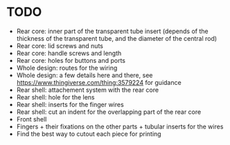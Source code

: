 # TODO

* Rear core: inner part of the transparent tube insert (depends of the thickness of the transparent tube, and the diameter of the central rod)
* Rear core: lid screws and nuts
* Rear core: handle screws and length
* Rear core: holes for buttons and ports
* Whole design: routes for the wiring
* Whole design: a few details here and there, see https://www.thingiverse.com/thing:3579224 for guidance
* Rear shell: attachement system with the rear core
* Rear shell: hole for the lens
* Rear shell: inserts for the finger wires
* Rear shell: cut an indent for the overlapping part of the rear core
* Front shell
* Fingers + their fixations on the other parts + tubular inserts for the wires
* Find the best way to cutout each piece for printing
